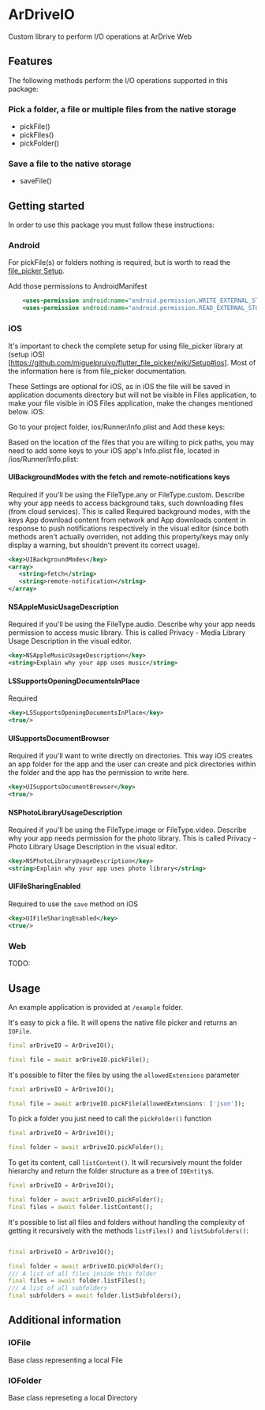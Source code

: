 
# ArDriveIO
Custom library to perform I/O operations at ArDrive Web
## Features
The following methods perform the I/O operations supported in this package:

### Pick a folder, a file or multiple files from the native storage
- pickFile() 
- pickFiles()
- pickFolder()

### Save a file to the native storage
- saveFile()

## Getting started
In order to use this package you must follow these instructions:

### Android
For pickFile(s) or folders nothing is required, but is worth to read the [file_picker Setup](https://github.com/miguelpruivo/flutter_file_picker/wiki/Setup#--android).

Add those permissions to AndroidManifest

```xml
    <uses-permission android:name="android.permission.WRITE_EXTERNAL_STORAGE"/>
    <uses-permission android:name="android.permission.READ_EXTERNAL_STORAGE"/>
```

### iOS
It's important to check the complete setup for using file_picker library at (setup iOS)[https://github.com/miguelpruivo/flutter_file_picker/wiki/Setup#ios]. Most of the information here is from file_picker documentation.

These Settings are optional for iOS, as in iOS the file will be saved in application documents directory but will not be visible in Files application, to make your file visible in iOS Files application, make the changes mentioned below.
iOS:

Go to your project folder, ios/Runner/info.plist and Add these keys:

Based on the location of the files that you are willing to pick paths, you may need to add some keys to your iOS app's Info.plist file, located in <project root>/ios/Runner/Info.plist:

#### UIBackgroundModes with the fetch and remote-notifications keys
Required if you'll be using the FileType.any or FileType.custom. Describe why your app needs to access background taks, such downloading files (from cloud services). This is called Required background modes, with the keys App download content from network and App downloads content in response to push notifications respectively in the visual editor (since both methods aren't actually overriden, not adding this property/keys may only display a warning, but shouldn't prevent its correct usage).

```xml
<key>UIBackgroundModes</key>
<array>
   <string>fetch</string>
   <string>remote-notification</string>
</array>
```

#### NSAppleMusicUsageDescription 
Required if you'll be using the FileType.audio. Describe why your app needs permission to access music library. This is called Privacy - Media Library Usage Description in the visual editor.

```xml
<key>NSAppleMusicUsageDescription</key>
<string>Explain why your app uses music</string>
```

#### LSSupportsOpeningDocumentsInPlace 
Required 

```xml
<key>LSSupportsOpeningDocumentsInPlace</key>
<true/>
```

#### UISupportsDocumentBrowser
Required if you'll want to write directly on directories. This way iOS creates an app folder for the app and the user can create and pick directories within the folder and the app has the permission to write here.

```xml
<key>UISupportsDocumentBrowser</key>
<true/>
```

#### NSPhotoLibraryUsageDescription
Required if you'll be using the FileType.image or FileType.video. Describe why your app needs permission for the photo library. This is called Privacy - Photo Library Usage Description in the visual editor.

```xml
<key>NSPhotoLibraryUsageDescription</key>
<string>Explain why your app uses photo library</string>
```

#### UIFileSharingEnabled
Required to use the `save` method on iOS

```xml
<key>UIFileSharingEnabled</key>
<true/>
```
### Web
TODO:

## Usage
An example application is provided at `/example` folder.

It's easy to pick a file. It will opens the native file picker and returns an `IOFile`.

```dart
final arDriveIO = ArDriveIO();

final file = await arDriveIO.pickFile();
```

It's possible to filter the files by using the `allowedExtensions` parameter

```dart
final arDriveIO = ArDriveIO();

final file = await arDriveIO.pickFile(allowedExtensions: ['json']);
```

To pick a folder you just need to call the `pickFolder()` function 

```dart
final arDriveIO = ArDriveIO();

final folder = await arDriveIO.pickFolder();

```
To get its content, call `listContent()`. It will recursively mount the folder hierarchy and return the folder structure as a tree of `IOEntity`s.

```dart
final arDriveIO = ArDriveIO();

final folder = await arDriveIO.pickFolder();
final files = await folder.listContent();
```

It's possible to list all files and folders without handling the complexity of getting it recursively with the methods
`listFiles()` and `listSubfolders()`:
```dart

final arDriveIO = ArDriveIO();

final folder = await arDriveIO.pickFolder();
/// A list of all files inside this folder
final files = await folder.listFiles();
/// A list of all subfolders
final subfolders = await folder.listSubfolders();
```

## Additional information

### IOFile
Base class representing a local File

### IOFolder
Base class represeting a local Directory
